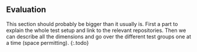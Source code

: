 ## Evaluation

This section should probably be bigger than it usually is.
First a part to explain the whole test setup and link to the relevant repositories.
Then we can describe all the dimensions and go over the different test groups one at a time (space permitting).
{:.todo}
